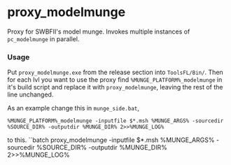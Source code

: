 # proxy_modelmunge
Proxy for SWBFII's model munge. Invokes multiple instances of `pc_modelmunge` in parallel.

### Usage
Put `proxy_modelmunge.exe` from the release section into `ToolsFL/Bin/`. Then for each lvl you want to use the proxy find 
`%MUNGE_PLATFORM%_modelmunge` in it's build script and replace it with `proxy_modelmunge`, leaving the rest of the line unchanged.

As an example change this in `munge_side.bat`,
```batch
%MUNGE_PLATFORM%_modelmunge -inputfile $*.msh %MUNGE_ARGS% -sourcedir %SOURCE_DIR% -outputdir %MUNGE_DIR% 2>>%MUNGE_LOG%
```
to this.
``batch
proxy_modelmunge -inputfile $*.msh %MUNGE_ARGS% -sourcedir %SOURCE_DIR% -outputdir %MUNGE_DIR% 2>>%MUNGE_LOG%
```

